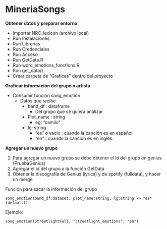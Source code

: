 # MineriaSongs

**Obtener datos y preparar entorno**

- Importar NRC_lexicon (archivo local)
- Run Instalaciones 
- Run Librerias
- Run Credenciales
- Run Acceso
- Run GetData.R
- Run word_emotions_functions.R
- Run get_data()
- Crear carpeta de “Graficas” dentro del proyecto

**Graficar información del grupo o artista**
- Consumir función song_emotion
  - Datos que recibe
    - band_df : dataframe
      - Del grupo que se quiera analizar
    - Plot_name : string
      - eg: “camilo”
    - lg: string 
      - “es” o vacio : cuando la canción es en español
      - “en” : cuando la canción es en inglés.

**Agregar un nuevo grupo**
1. Para agregar un nuevo grupo se debe obtener el id del grupo en genius (PruebaGenius)
2. Agregar el id del grupo a la función GetData
3. Obtener la discografía de Genius (lyrics) y de spotify (fulldata), y hacer un merge 

Función para sacar la información del grupo

```song_emotion(band_df:dataset, plot_name:string, lg:string -> "es"(default))```

Ejemplo:

```song_emotion(StreetlightFull, "streetlight_emotions", "en")```


